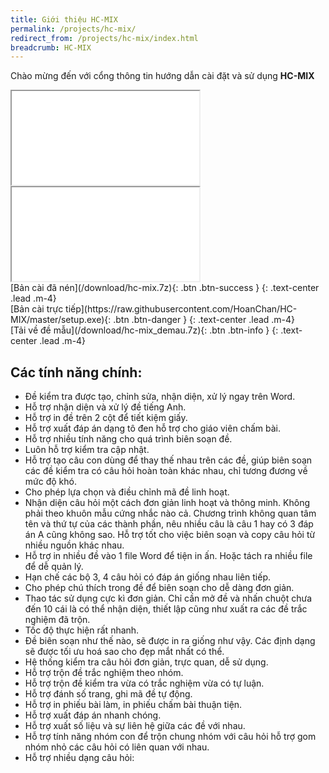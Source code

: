 ```yaml
---
title: Giới thiệu HC-MIX
permalink: /projects/hc-mix/
redirect_from: /projects/hc-mix/index.html
breadcrumb: HC-MIX
---
```


Chào mừng đến với cổng thông tin hướng dẫn cài đặt và sử dụng **HC-MIX**

<div class="container">
<div class="row">
<div class="col-sm"><div class="embed-responsive embed-responsive-16by9">
<iframe class="embed-responsive-item" src="//www.youtube.com/embed/YqRSaYvWhOY" allowfullscreen></iframe>
</div></div>
<div class="col-sm"><div class="embed-responsive embed-responsive-16by9">
<iframe class="embed-responsive-item" src="//www.youtube.com/embed/ukmHSUJFsG8" allowfullscreen></iframe>
</div></div>
</div>
<div class="row">
<div class="col-sm">
[Bản cài đã nén](/download/hc-mix.7z){: .btn .btn-success }
{: .text-center .lead .m-4}
</div>
<div class="col-sm">
[Bản cài trực tiếp](https://raw.githubusercontent.com/HoanChan/HC-MIX/master/setup.exe){: .btn .btn-danger }
{: .text-center .lead .m-4}
</div>
<div class="col-sm">
[Tải về đề mẫu](/download/hc-mix_demau.7z){: .btn .btn-info }
{: .text-center .lead .m-4}
</div>
</div>
</div>

## Các tính năng chính:

- Đề kiểm tra được tạo, chỉnh sửa, nhận diện, xử lý ngay trên Word.
- Hỗ trợ nhận diện và xử lý đề tiếng Anh.
- Hỗ trợ in đề trên 2 cột để tiết kiệm giấy.
- Hỗ trợ xuất đáp án dạng tô đen hỗ trợ cho giáo viên chấm bài. 
- Hỗ trợ nhiều tính năng cho quá trình biên soạn đề.
- Luôn hỗ trợ kiểm tra cập nhật. 
- Hỗ trợ tạo câu con dùng để thay thế nhau trên các đề, giúp biên soạn các đề kiểm tra có câu hỏi hoàn toàn khác nhau, chỉ tương đương về mức độ khó.
- Cho phép lựa chọn và điều chỉnh mã đề linh hoạt.
- Nhận diện câu hỏi một cách đơn giản linh hoạt và thông minh. Không phải theo khuôn mẫu cứng nhắc nào cả. Chương trình không quan tâm tên và thứ tự của các thành phần, nêu nhiều câu là câu 1 hay có 3 đáp án A cũng không sao. Hỗ trợ tốt cho việc biên soạn và copy câu hỏi từ nhiều nguồn khác nhau.
- Hỗ trợ in nhiều đề vào 1 file Word để tiện in ấn. Hoặc tách ra nhiều file để dễ quản lý.
- Hạn chế các bộ 3, 4 câu hỏi có đáp án giống nhau liên tiếp.
- Cho phép chú thích trong đề để biên soạn cho dễ dàng đơn giản.
- Thao tác sử dụng cực kì đơn giản. Chỉ cần mở đề và nhấn chuột chưa đến 10 cái là có thể nhận diện, thiết lập cũng như xuất ra các đề trắc nghiệm đã trộn.
- Tốc độ thực hiện rất nhanh.
- Đề biên soạn như thế nào, sẽ được in ra giống như vậy. Các định dạng sẽ được tối ưu hoá sao cho đẹp mắt nhất có thể. 
- Hệ thống kiểm tra câu hỏi đơn giản, trực quan, dễ sử dụng. 
- Hỗ trợ trộn đề trắc nghiệm theo nhóm.
- Hỗ trợ trộn đề kiểm tra vừa có trắc nghiệm vừa có tự luận.
- Hỗ trợ đánh số trang, ghi mã đề tự động.
- Hỗ trợ in phiếu bài làm, in phiếu chấm bài thuận tiện.
- Hỗ trợ xuất đáp án nhanh chóng.
- Hỗ trợ xuất số liệu và sự liên hệ giữa các đề với nhau.
- Hỗ trợ tính năng nhóm con để trộn chung nhóm với câu hỏi hỗ trợ gom nhóm nhỏ các câu hỏi có liên quan với nhau.
- Hỗ trợ nhiều dạng câu hỏi:
